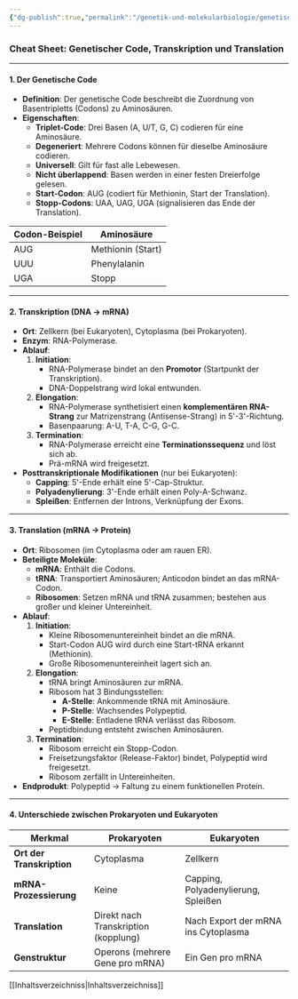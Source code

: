 ```yaml
---
{"dg-publish":true,"permalink":"/genetik-und-molekularbiologie/genetischer-code-transkription-und-translation/"}
---
```


### Cheat Sheet: Genetischer Code, Transkription und Translation

---

#### **1. Der Genetische Code**

- **Definition**: Der genetische Code beschreibt die Zuordnung von Basentripletts (Codons) zu Aminosäuren.
- **Eigenschaften**:
    - **Triplet-Code**: Drei Basen (A, U/T, G, C) codieren für eine Aminosäure.
    - **Degeneriert**: Mehrere Codons können für dieselbe Aminosäure codieren.
    - **Universell**: Gilt für fast alle Lebewesen.
    - **Nicht überlappend**: Basen werden in einer festen Dreierfolge gelesen.
    - **Start-Codon**: AUG (codiert für Methionin, Start der Translation).
    - **Stopp-Codons**: UAA, UAG, UGA (signalisieren das Ende der Translation).

|Codon-Beispiel|Aminosäure|
|---|---|
|AUG|Methionin (Start)|
|UUU|Phenylalanin|
|UGA|Stopp|

---

#### **2. Transkription (DNA → mRNA)**

- **Ort**: Zellkern (bei Eukaryoten), Cytoplasma (bei Prokaryoten).
- **Enzym**: RNA-Polymerase.
- **Ablauf**:
    1. **Initiation**:
        - RNA-Polymerase bindet an den **Promotor** (Startpunkt der Transkription).
        - DNA-Doppelstrang wird lokal entwunden.
    2. **Elongation**:
        - RNA-Polymerase synthetisiert einen **komplementären RNA-Strang** zur Matrizenstrang (Antisense-Strang) in 5'-3'-Richtung.
        - Basenpaarung: A-U, T-A, C-G, G-C.
    3. **Termination**:
        - RNA-Polymerase erreicht eine **Terminationssequenz** und löst sich ab.
        - Prä-mRNA wird freigesetzt.
- **Posttranskriptionale Modifikationen** (nur bei Eukaryoten):
    - **Capping**: 5'-Ende erhält eine 5'-Cap-Struktur.
    - **Polyadenylierung**: 3'-Ende erhält einen Poly-A-Schwanz.
    - **Spleißen**: Entfernen der Introns, Verknüpfung der Exons.

---

#### **3. Translation (mRNA → Protein)**

- **Ort**: Ribosomen (im Cytoplasma oder am rauen ER).
- **Beteiligte Moleküle**:
    - **mRNA**: Enthält die Codons.
    - **tRNA**: Transportiert Aminosäuren; Anticodon bindet an das mRNA-Codon.
    - **Ribosomen**: Setzen mRNA und tRNA zusammen; bestehen aus großer und kleiner Untereinheit.
- **Ablauf**:
    1. **Initiation**:
        - Kleine Ribosomenuntereinheit bindet an die mRNA.
        - Start-Codon AUG wird durch eine Start-tRNA erkannt (Methionin).
        - Große Ribosomenuntereinheit lagert sich an.
    2. **Elongation**:
        - tRNA bringt Aminosäuren zur mRNA.
        - Ribosom hat 3 Bindungsstellen:
            - **A-Stelle**: Ankommende tRNA mit Aminosäure.
            - **P-Stelle**: Wachsendes Polypeptid.
            - **E-Stelle**: Entladene tRNA verlässt das Ribosom.
        - Peptidbindung entsteht zwischen Aminosäuren.
    3. **Termination**:
        - Ribosom erreicht ein Stopp-Codon.
        - Freisetzungsfaktor (Release-Faktor) bindet, Polypeptid wird freigesetzt.
        - Ribosom zerfällt in Untereinheiten.
- **Endprodukt**: Polypeptid → Faltung zu einem funktionellen Protein.

---

#### **4. Unterschiede zwischen Prokaryoten und Eukaryoten**

|Merkmal|Prokaryoten|Eukaryoten|
|---|---|---|
|**Ort der Transkription**|Cytoplasma|Zellkern|
|**mRNA-Prozessierung**|Keine|Capping, Polyadenylierung, Spleißen|
|**Translation**|Direkt nach Transkription (kopplung)|Nach Export der mRNA ins Cytoplasma|
|**Genstruktur**|Operons (mehrere Gene pro mRNA)|Ein Gen pro mRNA|


[[Inhaltsverzeichniss\|Inhaltsverzeichniss]]
